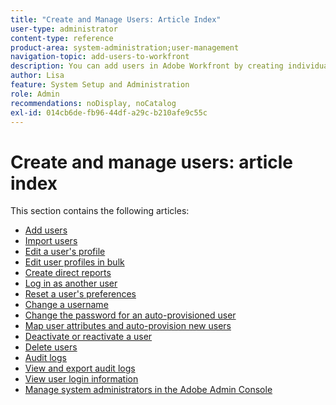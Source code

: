 ```yaml
---
title: "Create and Manage Users: Article Index"
user-type: administrator
content-type: reference
product-area: system-administration;user-management
navigation-topic: add-users-to-workfront
description: You can add users in Adobe Workfront by creating individual users from scratch or by copy existing users.
author: Lisa
feature: System Setup and Administration
role: Admin
recommendations: noDisplay, noCatalog
exl-id: 014cb6de-fb96-44df-a29c-b210afe9c55c
---
```

# Create and manage users: article index

<!-- Audited: 2/2024 -->

This section contains the following articles:

* [Add users](../../../administration-and-setup/add-users/create-and-manage-users/add-users.md) 
* [Import users](../../../administration-and-setup/add-users/create-and-manage-users/import-users.md) 
* [Edit a user's profile](../../../administration-and-setup/add-users/create-and-manage-users/edit-a-users-profile.md) 
* [Edit user profiles in bulk](../../../administration-and-setup/add-users/create-and-manage-users/edit-user-profiles-in-bulk.md) 
* [Create direct reports](../../../administration-and-setup/add-users/create-and-manage-users/create-direct-reports.md) 
* [Log in as another user](../../../administration-and-setup/add-users/create-and-manage-users/log-in-as-another-user.md) 
* [Reset a user's preferences](../../../administration-and-setup/add-users/create-and-manage-users/reset-a-users-preferences.md) 
* [Change a username](../../../administration-and-setup/add-users/create-and-manage-users/change-a-username.md) 
* [Change the password for an auto-provisioned user](../../../administration-and-setup/add-users/create-and-manage-users/change-pw-auto-provisioned-user.md) 
* [Map user attributes and auto-provision new users](../../../administration-and-setup/add-users/create-and-manage-users/map-user-attributes.md) 
* [Deactivate or reactivate a user](../../../administration-and-setup/add-users/create-and-manage-users/deactivate-a-user.md) 
* [Delete users](../../../administration-and-setup/add-users/create-and-manage-users/delete-a-user.md) 
* [Audit logs](../../../administration-and-setup/add-users/create-and-manage-users/audit-logs.md) 
* [View and export audit logs](../../../administration-and-setup/add-users/create-and-manage-users/view-and-export-audit-logs.md) 
* [View user login information](../../../administration-and-setup/add-users/create-and-manage-users/view-user-login-info.md) 
* [Manage system administrators in the Adobe Admin Console](../../../administration-and-setup/add-users/create-and-manage-users/admin-console.md)
